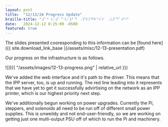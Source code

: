 ```yaml
---
layout: post
title:  "12/13/24 Progress Update"
braille-title: "⠼⠁⠃⠸⠌⠼⠁⠉⠸⠌⠼⠃⠙⠀⠠⠏⠗⠕⠛⠗⠑⠎⠎⠀⠠⠥⠏⠙⠁⠞⠑"
date:   2024-12-12 8:25:00 -0500
featured: true
---
```


The slides presented cooresponding to this information can be [found here]({{ site.download_link_base }}/assets/misc/12-13-presentation.pdf)

Our progress on the infrastructure is as follows.

![]({{ "/assets/images/12-13-progress.png" | relative_url }})

We've added the web interface and it's path to the driver. This means that the IPP server, too, is up and running. 
The red line leading into it represents that we have yet to get it successfully advirtising on the network 
as an IPP printer, which is our highest priority next step.

We've additionally begun working on power upgrades. Currently the Pi, steppers, and solenoids all need to be run off of 
different small power supplies. This is unweildy and not end-user-friendly, so we are working on getting just one mutli-output 
PSU off of which to run the Pi and machinery.
